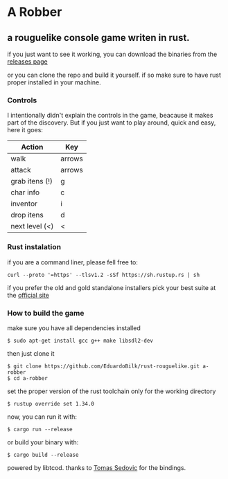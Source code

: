 # A Robber
## a rouguelike console game writen in rust.

if you just want to see it working, you can download the binaries from the [releases page](https://github.com/EduardoBilk/rust-rouguelike/releases/tag/0.1.0)


or you can clone the repo and build it yourself. 
if so make sure to have rust proper installed in your machine.

### Controls

I intentionally didn't explain the controls in the game, beacause it makes part of the discovery.
But if you just want to play around, quick and easy, here it goes:

| Action         | Key    |
|----------------|--------|
| walk           | arrows |
| attack         | arrows |
| grab itens (!) | g      |
| char info      | c      |
| inventor       | i      |
| drop itens     | d      |
| next level (<) | <      |


### Rust instalation
if you are a command liner, please fell free to:

```
curl --proto '=https' --tlsv1.2 -sSf https://sh.rustup.rs | sh
```

if you prefer the old and gold standalone installers pick your best suite at the [official site](https://forge.rust-lang.org/infra/other-installation-methods.html#standalone)



### How to build the game 

make sure you have all dependencies installed
```
$ sudo apt-get install gcc g++ make libsdl2-dev
```

then just clone it
```
$ git clone https://github.com/EduardoBilk/rust-rouguelike.git a-robber
$ cd a-robber
```
set the proper version of the rust toolchain only for the working directory
```
$ rustup override set 1.34.0
```
now, you can run it with:

```
$ cargo run --release
```

or build your binary with:

```
$ cargo build --release
```
powered by libtcod. thanks to [Tomas Sedovic](https://github.com/tomassedovic) for the bindings.
